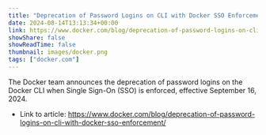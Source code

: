```yaml
---
title: "Deprecation of Password Logins on CLI with Docker SSO Enforcement"
date: 2024-08-14T13:13:34+00:00
link: https://www.docker.com/blog/deprecation-of-password-logins-on-cli-with-docker-sso-enforcement/
showShare: false
showReadTime: false
thumbnail: images/docker.png
tags: ["docker.com"]
---
```

The Docker team announces the deprecation of password logins on the Docker CLI when Single Sign-On (SSO) is enforced, effective September 16, 2024.

- Link to article: https://www.docker.com/blog/deprecation-of-password-logins-on-cli-with-docker-sso-enforcement/